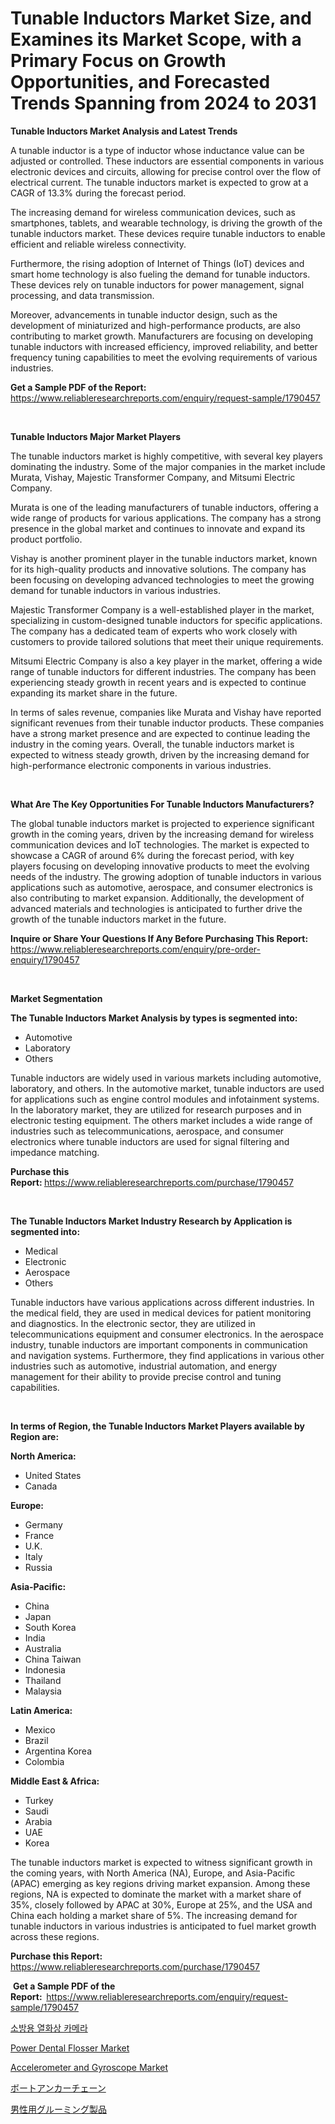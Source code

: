 <p><h1>Tunable Inductors Market Size, and Examines its Market Scope, with a Primary Focus on Growth Opportunities, and Forecasted Trends Spanning from 2024 to 2031</h1></p><p><strong>Tunable Inductors Market Analysis and Latest Trends</strong></p>
<p><p>A tunable inductor is a type of inductor whose inductance value can be adjusted or controlled. These inductors are essential components in various electronic devices and circuits, allowing for precise control over the flow of electrical current. The tunable inductors market is expected to grow at a CAGR of 13.3% during the forecast period.</p><p>The increasing demand for wireless communication devices, such as smartphones, tablets, and wearable technology, is driving the growth of the tunable inductors market. These devices require tunable inductors to enable efficient and reliable wireless connectivity.</p><p>Furthermore, the rising adoption of Internet of Things (IoT) devices and smart home technology is also fueling the demand for tunable inductors. These devices rely on tunable inductors for power management, signal processing, and data transmission.</p><p>Moreover, advancements in tunable inductor design, such as the development of miniaturized and high-performance products, are also contributing to market growth. Manufacturers are focusing on developing tunable inductors with increased efficiency, improved reliability, and better frequency tuning capabilities to meet the evolving requirements of various industries.</p></p>
<p><strong>Get a Sample PDF of the Report:&nbsp;</strong> <a href="https://www.reliableresearchreports.com/enquiry/request-sample/1790457">https://www.reliableresearchreports.com/enquiry/request-sample/1790457</a></p>
<p>&nbsp;</p>
<p><strong>Tunable Inductors Major Market Players</strong></p>
<p><p>The tunable inductors market is highly competitive, with several key players dominating the industry. Some of the major companies in the market include Murata, Vishay, Majestic Transformer Company, and Mitsumi Electric Company.</p><p>Murata is one of the leading manufacturers of tunable inductors, offering a wide range of products for various applications. The company has a strong presence in the global market and continues to innovate and expand its product portfolio.</p><p>Vishay is another prominent player in the tunable inductors market, known for its high-quality products and innovative solutions. The company has been focusing on developing advanced technologies to meet the growing demand for tunable inductors in various industries.</p><p>Majestic Transformer Company is a well-established player in the market, specializing in custom-designed tunable inductors for specific applications. The company has a dedicated team of experts who work closely with customers to provide tailored solutions that meet their unique requirements.</p><p>Mitsumi Electric Company is also a key player in the market, offering a wide range of tunable inductors for different industries. The company has been experiencing steady growth in recent years and is expected to continue expanding its market share in the future.</p><p>In terms of sales revenue, companies like Murata and Vishay have reported significant revenues from their tunable inductor products. These companies have a strong market presence and are expected to continue leading the industry in the coming years. Overall, the tunable inductors market is expected to witness steady growth, driven by the increasing demand for high-performance electronic components in various industries.</p></p>
<p>&nbsp;</p>
<p><strong>What Are The Key Opportunities For Tunable Inductors Manufacturers?</strong></p>
<p><p>The global tunable inductors market is projected to experience significant growth in the coming years, driven by the increasing demand for wireless communication devices and IoT technologies. The market is expected to showcase a CAGR of around 6% during the forecast period, with key players focusing on developing innovative products to meet the evolving needs of the industry. The growing adoption of tunable inductors in various applications such as automotive, aerospace, and consumer electronics is also contributing to market expansion. Additionally, the development of advanced materials and technologies is anticipated to further drive the growth of the tunable inductors market in the future.</p></p>
<p><strong>Inquire or Share Your Questions If Any Before Purchasing This Report:</strong> <a href="https://www.reliableresearchreports.com/enquiry/pre-order-enquiry/1790457">https://www.reliableresearchreports.com/enquiry/pre-order-enquiry/1790457</a></p>
<p>&nbsp;</p>
<p><strong>Market Segmentation</strong></p>
<p><strong>The Tunable Inductors Market Analysis by types is segmented into:</strong></p>
<p><ul><li>Automotive</li><li>Laboratory</li><li>Others</li></ul></p>
<p><p>Tunable inductors are widely used in various markets including automotive, laboratory, and others. In the automotive market, tunable inductors are used for applications such as engine control modules and infotainment systems. In the laboratory market, they are utilized for research purposes and in electronic testing equipment. The others market includes a wide range of industries such as telecommunications, aerospace, and consumer electronics where tunable inductors are used for signal filtering and impedance matching.</p></p>
<p><strong>Purchase this Report:&nbsp;</strong><a href="https://www.reliableresearchreports.com/purchase/1790457">https://www.reliableresearchreports.com/purchase/1790457</a></p>
<p>&nbsp;</p>
<p><strong>The Tunable Inductors Market Industry Research by Application is segmented into:</strong></p>
<p><ul><li>Medical</li><li>Electronic</li><li>Aerospace</li><li>Others</li></ul></p>
<p><p>Tunable inductors have various applications across different industries. In the medical field, they are used in medical devices for patient monitoring and diagnostics. In the electronic sector, they are utilized in telecommunications equipment and consumer electronics. In the aerospace industry, tunable inductors are important components in communication and navigation systems. Furthermore, they find applications in various other industries such as automotive, industrial automation, and energy management for their ability to provide precise control and tuning capabilities.</p></p>
<p>&nbsp;</p>
<p><strong>In terms of Region, the Tunable Inductors Market Players available by Region are:</strong></p>
<p>
    <p> <strong> North America: </strong>
        <ul>
            <li>United States</li>
            <li>Canada</li>
        </ul>
        </p> 
    <p> <strong> Europe: </strong>
        <ul>
            <li>Germany</li>
            <li>France</li>
            <li>U.K.</li>
            <li>Italy</li>
            <li>Russia</li>
        </ul>
        </p> 
    <p> <strong> Asia-Pacific: </strong>
        <ul>
            <li>China</li>
            <li>Japan</li>
            <li>South Korea</li>
            <li>India</li>
            <li>Australia</li>
            <li>China Taiwan</li>
            <li>Indonesia</li>
            <li>Thailand</li>
            <li>Malaysia</li>
        </ul>
        </p> 
    <p> <strong> Latin America: </strong>
        <ul>
            <li>Mexico</li>
            <li>Brazil</li>
            <li>Argentina Korea</li>
            <li>Colombia</li>
        </ul>
        </p> 
    <p> <strong> Middle East & Africa: </strong>
        <ul>
            <li>Turkey</li>
            <li>Saudi</li>
            <li>Arabia</li>
            <li>UAE</li>
            <li>Korea</li>
        </ul>
    </p>
    </p>
<p><p>The tunable inductors market is expected to witness significant growth in the coming years, with North America (NA), Europe, and Asia-Pacific (APAC) emerging as key regions driving market expansion. Among these regions, NA is expected to dominate the market with a market share of 35%, closely followed by APAC at 30%, Europe at 25%, and the USA and China each holding a market share of 5%. The increasing demand for tunable inductors in various industries is anticipated to fuel market growth across these regions.</p></p>
<p><strong>Purchase this Report: </strong><a href="https://www.reliableresearchreports.com/purchase/1790457">https://www.reliableresearchreports.com/purchase/1790457</a></p>
<p>&nbsp;<strong>Get a Sample PDF of the Report:&nbsp;&nbsp;</strong><a href="https://www.reliableresearchreports.com/enquiry/request-sample/1790457">https://www.reliableresearchreports.com/enquiry/request-sample/1790457</a></p>
<p><strong></strong></p>
<p><p><a href="https://medium.com/@marielesch2023/%EC%86%8C%EB%B0%A9-%EC%97%B4%ED%99%94%EC%83%81-%EC%B9%B4%EB%A9%94%EB%9D%BC-%EC%8B%9C%EC%9E%A5%EC%9D%80-%EC%8B%9C%EC%9E%A5-%EC%A0%90%EC%9C%A0%EC%9C%A8-%EC%8B%9C%EC%9E%A5-%EB%8F%99%ED%96%A5-%EB%B0%8F-%EC%8B%9C%EC%9E%A5-%EC%84%B1%EC%9E%A5%EC%97%90-%EB%8C%80%ED%95%9C-%EC%A0%95%EB%B3%B4%EB%A5%BC-%EC%A0%9C%EA%B3%B5%ED%95%A9%EB%8B%88%EB%8B%A4-978c8bb8cb8b">소방용 열화상 카메라</a></p><p><a href="https://github.com/Sinjinluong3e0awx2m195k76/Market-Research-Report-List-1/blob/main/power-dental-flosser-market.md">Power Dental Flosser Market</a></p><p><a href="https://github.com/CliffMedina6/Market-Research-Report-List-4/blob/main/accelerometer-and-gyroscope-market.md">Accelerometer and Gyroscope Market</a></p><p><a href="https://github.com/vtbvgl20191192/Market-Research-Report-List-1/blob/main/546021910259.md">ボートアンカーチェーン</a></p><p><a href="https://github.com/avwofrml53535/Market-Research-Report-List-1/blob/main/984228810258.md">男性用グルーミング製品</a></p></p>